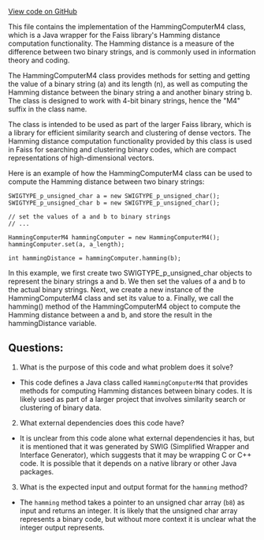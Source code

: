 [View code on GitHub](https://github.com/misbahsy/the-algorithm/ann/src/main/java/com/twitter/ann/faiss/swig/HammingComputerM4.java)

This file contains the implementation of the HammingComputerM4 class, which is a Java wrapper for the Faiss library's Hamming distance computation functionality. The Hamming distance is a measure of the difference between two binary strings, and is commonly used in information theory and coding. 

The HammingComputerM4 class provides methods for setting and getting the value of a binary string (a) and its length (n), as well as computing the Hamming distance between the binary string a and another binary string b. The class is designed to work with 4-bit binary strings, hence the "M4" suffix in the class name. 

The class is intended to be used as part of the larger Faiss library, which is a library for efficient similarity search and clustering of dense vectors. The Hamming distance computation functionality provided by this class is used in Faiss for searching and clustering binary codes, which are compact representations of high-dimensional vectors. 

Here is an example of how the HammingComputerM4 class can be used to compute the Hamming distance between two binary strings:

```
SWIGTYPE_p_unsigned_char a = new SWIGTYPE_p_unsigned_char();
SWIGTYPE_p_unsigned_char b = new SWIGTYPE_p_unsigned_char();

// set the values of a and b to binary strings
// ...

HammingComputerM4 hammingComputer = new HammingComputerM4();
hammingComputer.set(a, a_length);

int hammingDistance = hammingComputer.hamming(b);
```

In this example, we first create two SWIGTYPE_p_unsigned_char objects to represent the binary strings a and b. We then set the values of a and b to the actual binary strings. Next, we create a new instance of the HammingComputerM4 class and set its value to a. Finally, we call the hamming() method of the HammingComputerM4 object to compute the Hamming distance between a and b, and store the result in the hammingDistance variable.
## Questions: 
 1. What is the purpose of this code and what problem does it solve?
- This code defines a Java class called `HammingComputerM4` that provides methods for computing Hamming distances between binary codes. It is likely used as part of a larger project that involves similarity search or clustering of binary data.

2. What external dependencies does this code have?
- It is unclear from this code alone what external dependencies it has, but it is mentioned that it was generated by SWIG (Simplified Wrapper and Interface Generator), which suggests that it may be wrapping C or C++ code. It is possible that it depends on a native library or other Java packages.

3. What is the expected input and output format for the `hamming` method?
- The `hamming` method takes a pointer to an unsigned char array (`b8`) as input and returns an integer. It is likely that the unsigned char array represents a binary code, but without more context it is unclear what the integer output represents.